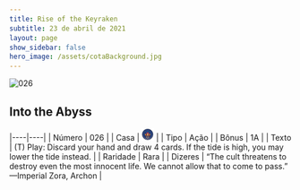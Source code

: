 ```yaml
---
title: Rise of the Keyraken
subtitle: 23 de abril de 2021
layout: page
show_sidebar: false
hero_image: /assets/cotaBackground.jpg
---
```


![026](https://cards-keyforge.s3.eu-north-1.amazonaws.com/media/pt/rotk/026.png)

## Into the Abyss

|----|----|
| Número | 026 |
| Casa | ![Keyraken](https://raw.githubusercontent.com/cardsofkeyforge/cardsofkeyforge.github.io/master/rotk/keyraken.png "Keyraken") |
| Tipo | Ação |
| Bônus | 1A |
| Texto | (T) Play: Discard your hand and draw 4  cards. If the tide is high, you may lower the  tide instead. |
| Raridade | Rara |
| Dizeres | “The cult threatens to destroy even the most  innocent life. We cannot allow that to come to pass.”  —Imperial Zora, Archon |
